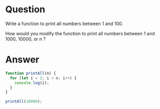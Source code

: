 # Question

Write a function to print all numbers between 1 and 100.

How would you modify the function to print all numbers between 1 and 1000, 10000, or n ?

# Answer

```javascript
function printAll(n) {
  for (let i = 2; i < n; i++) {
    console.log(i);
  }
}

printAll(10000);
```
